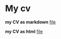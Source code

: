 # My cv

**my CV as markdown** [file](https://codesolaris.github.io/rsschool-cv/cv)

**my CV as html** [file](https://codesolaris.github.io/rsschool-cv/)
